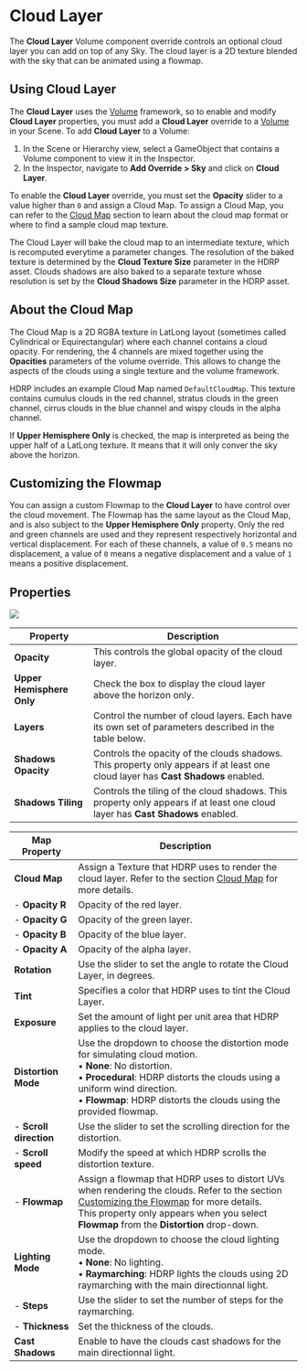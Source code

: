 # Cloud Layer

The **Cloud Layer** Volume component override controls an optional cloud layer you can add on top of any Sky. The cloud layer is a 2D texture blended with the sky that can be animated using a flowmap.

## Using Cloud Layer

The **Cloud Layer** uses the [Volume](Volumes.md) framework, so to enable and modify **Cloud Layer** properties, you must add a **Cloud Layer** override to a [Volume](Volumes.md) in your Scene. To add **Cloud Layer** to a Volume:

1. In the Scene or Hierarchy view, select a GameObject that contains a Volume component to view it in the Inspector.
2. In the Inspector, navigate to **Add Override > Sky** and click on **Cloud Layer**.

To enable the **Cloud Layer** override, you must set the **Opacity** slider to a value higher than `0` and assign a Cloud Map. To assign a Cloud Map, you can refer to the [Cloud Map](#CloudMap) section to learn about the cloud map format or where to find a sample cloud map texture.

The Cloud Layer will bake the cloud map to an intermediate texture, which is recomputed everytime a parameter changes. The resolution of the baked texture is determined by the **Cloud Texture Size** parameter in the HDRP asset.
Clouds shadows are also baked to a separate texture whose resolution is set by the **Cloud Shadows Size** parameter in the HDRP asset.

<a name="CloudMap"></a>

## About the Cloud Map

The Cloud Map is a 2D RGBA texture in LatLong layout (sometimes called Cylindrical or Equirectangular) where each channel contains a cloud opacity. For rendering, the 4 channels are mixed together using the **Opacities** parameters of the volume override. This allows to change the aspects of the clouds using a single texture and the volume framework.

HDRP includes an example Cloud Map named `DefaultCloudMap`. This texture contains cumulus clouds in the red channel, stratus clouds in the green channel, cirrus clouds in the blue channel and wispy clouds in the alpha channel.

If **Upper Hemisphere Only** is checked, the map is interpreted as being the upper half of a LatLong texture. It means that it will only conver the sky above the horizon.

<a name="CustomizingFlowmap"></a>

## Customizing the Flowmap

You can assign a custom Flowmap to the **Cloud Layer** to have control over the cloud movement.
The Flowmap has the same layout as the Cloud Map, and is also subject to the **Upper Hemisphere Only** property.
Only the red and green channels are used and they represent respectively horizontal and vertical displacement. For each of these channels, a value of `0.5` means no displacement, a value of `0` means a negative displacement and a value of `1` means a positive displacement.

## Properties

![](Images/Override-CloudLayer.png)

| Property                      | Description                                                  |
| ----------------------------- | ------------------------------------------------------------ |
| **Opacity**                   | This controls the global opacity of the cloud layer. |
| **Upper Hemisphere Only**     | Check the box to display the cloud layer above the horizon only. |
| **Layers**                    | Control the number of cloud layers. Each have its own set of parameters described in the table below. |
| **Shadows Opacity**           | Controls the opacity of the clouds shadows. This property only appears if at least one cloud layer has **Cast Shadows** enabled. |
| **Shadows Tiling**            | Controls the tiling of the cloud shadows. This property only appears if at least one cloud layer has **Cast Shadows** enabled. |

| Map Property                  | Description                                                  |
| ----------------------------- | ------------------------------------------------------------ |
| **Cloud Map**                 | Assign a Texture that HDRP uses to render the cloud layer. Refer to the section [Cloud Map](#CloudMap) for more details. |
| - **Opacity R**               | Opacity of the red layer. |
| - **Opacity G**               | Opacity of the green layer. |
| - **Opacity B**               | Opacity of the blue layer. |
| - **Opacity A**               | Opacity of the alpha layer. |
| **Rotation**                  | Use the slider to set the angle to rotate the Cloud Layer, in degrees. |
| **Tint**                      | Specifies a color that HDRP uses to tint the Cloud Layer. |
| **Exposure**                  | Set the amount of light per unit area that HDRP applies to the cloud layer. |
| **Distortion Mode**           | Use the dropdown to choose the distortion mode for simulating cloud motion.<br />&#8226; **None**: No distortion.<br />&#8226; **Procedural**: HDRP distorts the clouds using a uniform wind direction.<br />&#8226; **Flowmap**: HDRP distorts the clouds using the provided flowmap. |
| - **Scroll direction**        | Use the slider to set the scrolling direction for the distortion. |
| - **Scroll speed**            | Modify the speed at which HDRP scrolls the distortion texture. |
| - **Flowmap**                 | Assign a flowmap that HDRP uses to distort UVs when rendering the clouds. Refer to the section [Customizing the Flowmap](#CustomizingFlowmap) for more details.<br />This property only appears when you select **Flowmap** from the **Distortion** drop-down. |
| **Lighting Mode**             | Use the dropdown to choose the cloud lighting mode.<br />&#8226; **None**: No lighting.<br />&#8226; **Raymarching**: HDRP lights the clouds using 2D raymarching with the main directionnal light. |
| - **Steps**                   | Use the slider to set the number of steps for the raymarching. |
| - **Thickness**               | Set the thickness of the clouds. |
| **Cast Shadows**              | Enable to have the clouds cast shadows for the main directionnal light. |
